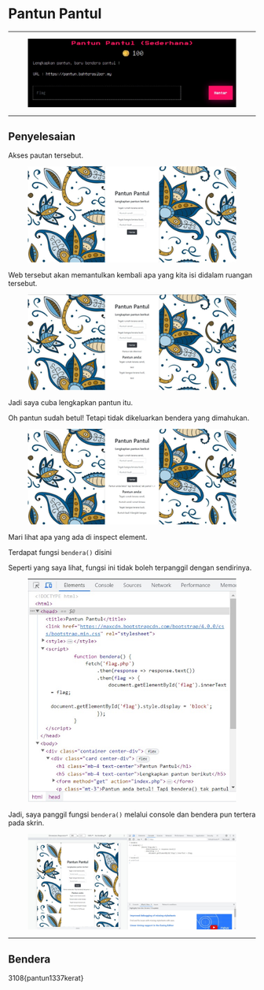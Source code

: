 # Pantun Pantul

***

<figure><img src="../../../../.gitbook/assets/image (14) (1) (1).png" alt=""><figcaption></figcaption></figure>

***

## Penyelesaian

Akses pautan tersebut.

<figure><img src="../../../../.gitbook/assets/image (15) (1) (1).png" alt=""><figcaption></figcaption></figure>

Web tersebut akan memantulkan kembali apa yang kita isi didalam ruangan tersebut.

<figure><img src="../../../../.gitbook/assets/image (16) (1) (1).png" alt=""><figcaption></figcaption></figure>

Jadi saya cuba lengkapkan pantun itu.

Oh pantun sudah betul! Tetapi tidak dikeluarkan bendera yang dimahukan.

<figure><img src="../../../../.gitbook/assets/image (18) (1) (1).png" alt=""><figcaption></figcaption></figure>

Mari lihat apa yang ada di inspect element.

Terdapat fungsi `bendera()` disini

Seperti yang saya lihat, fungsi ini tidak boleh terpanggil dengan sendirinya.

<figure><img src="../../../../.gitbook/assets/image (19) (1) (1).png" alt=""><figcaption></figcaption></figure>

Jadi, saya panggil fungsi `bendera()` melalui console dan bendera pun tertera pada skrin.

<figure><img src="../../../../.gitbook/assets/image (20) (1) (1).png" alt=""><figcaption></figcaption></figure>

***

## Bendera

3108{pantun1337kerat}
